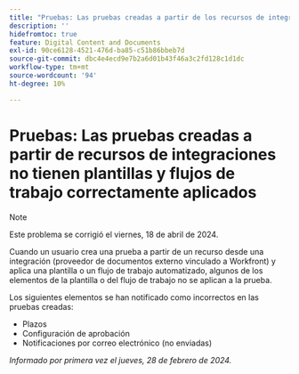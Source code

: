 ```yaml
---
title: "Pruebas: Las pruebas creadas a partir de los recursos de integraciones no tienen las plantillas y los flujos de trabajo correctamente aplicados"
description: ''
hidefromtoc: true
feature: Digital Content and Documents
exl-id: 90ce6128-4521-476d-ba85-c51b86bbeb7d
source-git-commit: dbc4e4ecd9e7b2a6d01b43f46a3c2fd128c1d1dc
workflow-type: tm+mt
source-wordcount: '94'
ht-degree: 10%

---
```


# Pruebas: Las pruebas creadas a partir de recursos de integraciones no tienen plantillas y flujos de trabajo correctamente aplicados

>[!NOTE]
>
>Este problema se corrigió el viernes, 18 de abril de 2024.

Cuando un usuario crea una prueba a partir de un recurso desde una integración (proveedor de documentos externo vinculado a Workfront) y aplica una plantilla o un flujo de trabajo automatizado, algunos de los elementos de la plantilla o del flujo de trabajo no se aplican a la prueba.

Los siguientes elementos se han notificado como incorrectos en las pruebas creadas:

* Plazos
* Configuración de aprobación
* Notificaciones por correo electrónico (no enviadas)

_Informado por primera vez el jueves, 28 de febrero de 2024._
